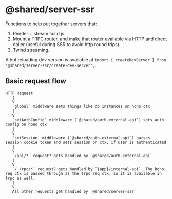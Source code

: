 # @shared/server-ssr

Functions to help put together servers that:

1. Render + stream solid js.
2. Mount a TRPC router, and make that router available via HTTP and direct caller (useful during SSR to avoid http round
   trips).
3. Twind streaming.

A hot reloading dev version is available at `import { createDevServer } from '@shared/server-ssr/create-dev-server';`.

## Basic request flow

```
HTTP Request
   |
   V
   `global` middlware sets things like db instances on hono ctx
   |
   V
   `setAuthConfig` middleware (`@shared/auth-external-api`) sets auth config on hono ctx
   |
   V
   `setSession` middleware (`@shared/auth-external-api`) parses session cookie token and sets session on ctx, if user is authenticated
   |
   V
   `/api/*` request? gets handled by `@shared/auth-external-api`
   |
   V
   `/_/rpc/*` request? gets handled by `{app}/internal-api`. The hono req ctx is passed through as the trpc req ctx, so it is available in trpc as well.
   |
   V
   All other requests get handled by `@shared/server-ssr`
```
